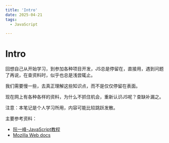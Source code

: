 ```yaml
---
title: 'Intro'
date: 2025-04-21
tags:
  - JavaScript

---
```


# Intro


回想自己从开始学习，到参加各种项目开发，JS总是停留在，直接用，遇到问题了再说，在查资料时，似乎也总是浅尝辄止。



我们需要慢一些，去真正理解这些知识点，而不是仅仅停留在表面。



现在网上有各种各样的资料，为什么不抓住机会，重新认识JS呢？查缺补漏之。



注意：本笔记是个人学习所用，内容可能比较跳跃发散。

   
主要参考资料：
- [阮一峰-JavaScript教程](https://www.bookstack.cn/read/javascript-tutorial/docs-preface.md)
- [Mozilla Web docs](https://developer.mozilla.org/zh-CN/docs/Web/JavaScript)